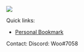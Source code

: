![](https://web.archive.org/web/20091027141220/http://www.geocities.com/felinicultura/cat.gif)

Quick links:
- [Personal Bookmark](https://github.com/brainwo?tab=stars)

Contact:
Discord: Woo#7058
